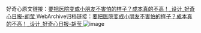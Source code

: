 好奇心原文链接：[要把医院变成小朋友不害怕的样子？成本真的不高！_设计_好奇心日报-胡莹 ](https://www.qdaily.com/articles/5773.html)
WebArchive归档链接：[要把医院变成小朋友不害怕的样子？成本真的不高！_设计_好奇心日报-胡莹 ](http://web.archive.org/web/20171118021833/http://www.qdaily.com:80/articles/5773.html)
![image](http://ww3.sinaimg.cn/large/007d5XDply1g3w93tp2bqj30u09d1qv5)